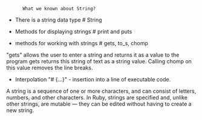           What we known about String?
          
* There is a string data type        # String     

* Methods for displaying strings       # print and puts

* methods for working with strings     #  gets, to_s, chomp

"gets" allows the user to enter a string and returns it as a value to the program
gets returns this string of text as a string value.
Calling chomp on this value removes the line breaks.

* Interpolation "# {...}" - insertion into a line of executable code.

A string is a sequence of one or more characters, and can consist of letters, 
numbers, and other characters. In Ruby, strings are specified and, unlike other strings, are mutable — they can be edited without having to create a new string.
